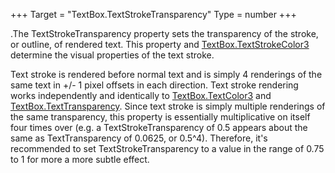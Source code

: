 +++
Target = "TextBox.TextStrokeTransparency"
Type = number
+++

.The TextStrokeTransparency property sets the transparency of the stroke, or outline, of rendered text. This property and [TextBox.TextStrokeColor3](https://developer.roblox.com/api-reference/property/TextBox/TextStrokeColor3) determine the visual properties of the text stroke.Text stroke is rendered before normal text and is simply 4 renderings of the same text in +/- 1 pixel offsets in each direction. Text stroke rendering works independently and identically to [TextBox.TextColor3](https://developer.roblox.com/api-reference/property/TextBox/TextColor3) and [TextBox.TextTransparency](https://developer.roblox.com/api-reference/property/TextBox/TextTransparency). Since text stroke is simply multiple renderings of the same transparency, this property is essentially multiplicative on itself four times over (e.g. a TextStrokeTransparency of 0.5 appears about the same as TextTransparency of 0.0625, or 0.5^4). Therefore, it's recommended to set TextStrokeTransparency to a value in the range of 0.75 to 1 for more a more subtle effect.